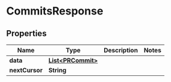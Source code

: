

# CommitsResponse


## Properties

| Name | Type | Description | Notes |
|------------ | ------------- | ------------- | -------------|
|**data** | [**List&lt;PRCommit&gt;**](PRCommit.md) |  |  |
|**nextCursor** | **String** |  |  |



